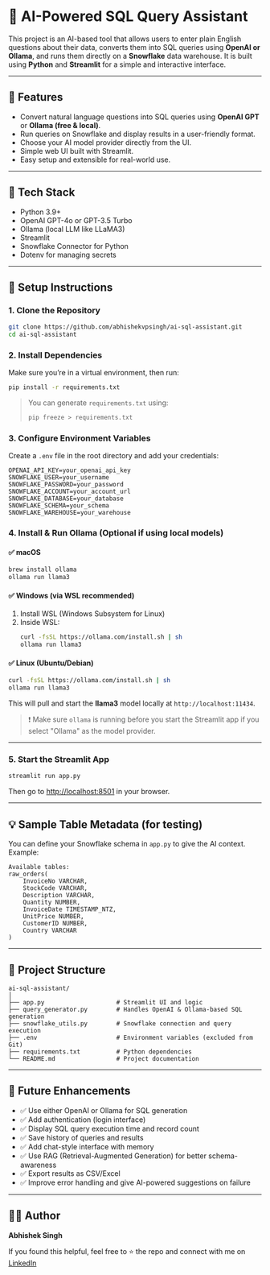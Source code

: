 # 💬 AI-Powered SQL Query Assistant

This project is an AI-based tool that allows users to enter plain English questions about their data, converts them into SQL queries using **OpenAI or Ollama**, and runs them directly on a **Snowflake** data warehouse. It is built using **Python** and **Streamlit** for a simple and interactive interface.

---

## 📌 Features

- Convert natural language questions into SQL queries using **OpenAI GPT** or **Ollama (free & local)**.
- Run queries on Snowflake and display results in a user-friendly format.
- Choose your AI model provider directly from the UI.
- Simple web UI built with Streamlit.
- Easy setup and extensible for real-world use.

---

## 🧠 Tech Stack

- Python 3.9+
- OpenAI GPT-4o or GPT-3.5 Turbo
- Ollama (local LLM like LLaMA3)
- Streamlit
- Snowflake Connector for Python
- Dotenv for managing secrets

---

## 🚀 Setup Instructions

### 1. Clone the Repository

```bash
git clone https://github.com/abhishekvpsingh/ai-sql-assistant.git
cd ai-sql-assistant
```

### 2. Install Dependencies

Make sure you’re in a virtual environment, then run:

```bash
pip install -r requirements.txt
```

> You can generate `requirements.txt` using:
> ```bash
> pip freeze > requirements.txt
> ```

### 3. Configure Environment Variables

Create a `.env` file in the root directory and add your credentials:

```
OPENAI_API_KEY=your_openai_api_key
SNOWFLAKE_USER=your_username
SNOWFLAKE_PASSWORD=your_password
SNOWFLAKE_ACCOUNT=your_account_url
SNOWFLAKE_DATABASE=your_database
SNOWFLAKE_SCHEMA=your_schema
SNOWFLAKE_WAREHOUSE=your_warehouse
```

### 4. Install & Run Ollama (Optional if using local models)

#### ✅ macOS

```bash
brew install ollama
ollama run llama3
```

#### ✅ Windows (via WSL recommended)

1. Install WSL (Windows Subsystem for Linux)
2. Inside WSL:
   ```bash
   curl -fsSL https://ollama.com/install.sh | sh
   ollama run llama3
   ```

#### ✅ Linux (Ubuntu/Debian)

```bash
curl -fsSL https://ollama.com/install.sh | sh
ollama run llama3
```

This will pull and start the **llama3** model locally at `http://localhost:11434`.

> ❗ Make sure `ollama` is running before you start the Streamlit app if you select "Ollama" as the model provider.

---

### 5. Start the Streamlit App

```bash
streamlit run app.py
```

Then go to [http://localhost:8501](http://localhost:8501) in your browser.

---

## 💡 Sample Table Metadata (for testing)

You can define your Snowflake schema in `app.py` to give the AI context. Example:

```plaintext
Available tables:
raw_orders(
    InvoiceNo VARCHAR,
    StockCode VARCHAR,
    Description VARCHAR,
    Quantity NUMBER,
    InvoiceDate TIMESTAMP_NTZ,
    UnitPrice NUMBER,
    CustomerID NUMBER,
    Country VARCHAR
)
```

---

## 📂 Project Structure

```
ai-sql-assistant/
│
├── app.py                    # Streamlit UI and logic
├── query_generator.py        # Handles OpenAI & Ollama-based SQL generation
├── snowflake_utils.py        # Snowflake connection and query execution
├── .env                      # Environment variables (excluded from Git)
├── requirements.txt          # Python dependencies
└── README.md                 # Project documentation
```

---

## 🔧 Future Enhancements

- ✅ Use either OpenAI or Ollama for SQL generation
- ✅ Add authentication (login interface)
- ✅ Display SQL query execution time and record count
- ✅ Save history of queries and results
- ✅ Add chat-style interface with memory
- ✅ Use RAG (Retrieval-Augmented Generation) for better schema-awareness
- ✅ Export results as CSV/Excel
- ✅ Improve error handling and give AI-powered suggestions on failure

---

## 👨‍💻 Author

**Abhishek Singh**

If you found this helpful, feel free to ⭐ the repo and connect with me on [LinkedIn](https://www.linkedin.com/in/abhishekvpsingh/)